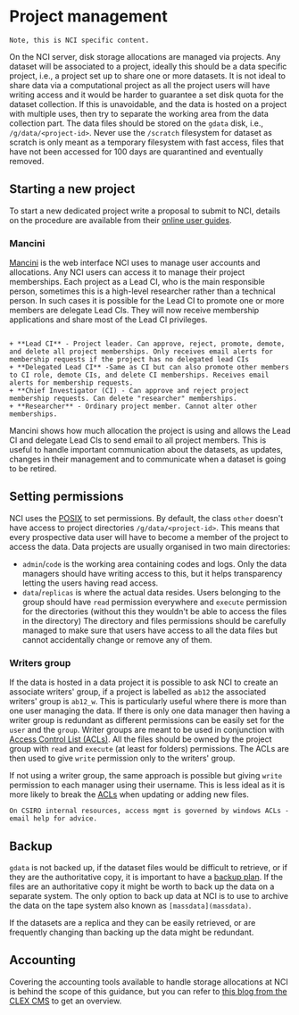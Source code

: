 # Project management

```{warning}
Note, this is NCI specific content.
```

On the NCI server, disk storage allocations are managed via projects. Any dataset will be associated to a project, ideally this should be a data specific project, i.e., a project set up to share one or more datasets. It is not ideal to share data via a computational project as all the project users will have writing access and it would be harder to guarantee a set disk quota for the dataset collection.
If this is unavoidable, and the data is hosted on a project with multiple uses, then try to separate the working area from the data collection part.
The data files should be stored on the `gdata` disk, i.e., `/g/data/<project-id>`. Never use the `/scratch` filesystem for dataset as scratch is only meant as a temporary filesystem with fast access, files that have not been accessed for 100 days are quarantined and eventually removed.

## Starting a new project

To start a new dedicated project write a proposal to submit to NCI, details on the procedure are available from their [online user guides](https://opus.nci.org.au/display/Help/How+to+propose+a+new+project).

### Mancini

[Mancini](https://my.nci.org.au/mancini/login?next=/mancini/) is the web interface NCI uses to manage user accounts and allocations. Any NCI users can access it to manage their project memberships. Each project as a Lead CI, who is the main responsible person, sometimes this is a high-level researcher rather than a technical person. In such cases it is possible for the Lead CI to promote one or more members are delegate Lead CIs. They will now receive membership applications and share most of the Lead CI privileges.

```{dropdown} **Project Roles**

+ **Lead CI** - Project leader. Can approve, reject, promote, demote, and delete all project memberships. Only receives email alerts for membership requests if the project has no delegated lead CIs
+ **Delegated Lead CI** -Same as CI but can also promote other members to CI role, demote CIs, and delete CI memberships. Receives email alerts for membership requests.
+ **Chief Investigator (CI) - Can approve and reject project membership requests. Can delete "researcher" memberships.
+ **Researcher** - Ordinary project member. Cannot alter other memberships.
```

Mancini shows how much allocation the project is using and allows the Lead CI and delegate Lead CIs to send email to all project members. This is useful to handle important communication about the datasets, as updates, changes in their management and to communicate when a dataset is going to be retired.
 
## Setting permissions
NCI uses the [POSIX](posix) to set permissions.
By default, the class `other` doesn't have access to project directories `/g/data/<project-id>`. This means that every prospective data user will have to become a member of the project to access the data. 
Data projects are usually organised in two main directories:
- `admin`/`code` is the working area containing codes and logs. Only the data managers should have writing access to this, but it helps transparency letting the users having read access. 
- `data`/`replicas` is where the actual data resides. Users belonging to the group should have `read` permission everywhere and `execute` permission for the directories (without this they wouldn't be able to access the files in the directory) 
The directory and files permissions should be carefully managed to make sure that users have access to all the data files but cannot accidentally change or remove any of them.

### Writers group
If the data is hosted in a data project it is possible to ask NCI to create an associate writers' group, if a project is labelled as `ab12` the associated writers' group is `ab12_w`.
This is particularly useful where there is more than one user managing the data. If there is only one data manager then having a writer group is redundant as different permissions can be easily set for the `user` and the `group`. Writer groups are meant to be used in conjunction with [Access Control List (ACLs)](acls). 
All the files should be owned by the project group with `read` and `execute` (at least for folders) permissions. The ACLs are then used to give `write` permission only to the writers' group.

If not using a writer group, the same approach is possible but giving `write` permission to each manager using their username. This is less ideal as it is more likely to break the [ACLs](acls) when updating or adding new files.

```{warning}
On CSIRO internal resources, access mgmt is governed by windows ACLs - email help for advice.
```

## Backup
`gdata` is not backed up, if the dataset files would be difficult to retrieve, or if they are the authoritative copy, it is important to have a [backup plan](../tech/backup.md). If the files are an authoritative copy it might be worth to back up the data on a separate system. 
The only option to back up data at NCI is to use to archive the data on the tape system also known as `[massdata](massdata)`.

If the datasets are a replica and they can be easily retrieved, or are frequently changing than backing up the data might be redundant.

## Accounting
Covering the accounting tools available to handle storage allocations at NCI is behind the scope of this guidance, but you can refer to [this blog from the CLEX CMS](https://climate-cms.org/posts/2022-04-26-storage-where-what-why-how.html) to get an overview.
